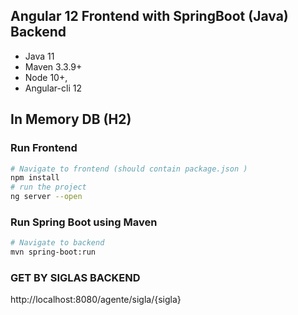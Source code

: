 ## Angular 12 Frontend with SpringBoot (Java) Backend
- Java 11
- Maven 3.3.9+
- Node 10+,  
- Angular-cli 12

## In Memory DB (H2)

### Run Frontend
```bash
# Navigate to frontend (should contain package.json )
npm install
# run the project
ng server --open
```

### Run Spring Boot using Maven
```bash
# Navigate to backend
mvn spring-boot:run
```

### GET BY SIGLAS BACKEND
http://localhost:8080/agente/sigla/{sigla}
